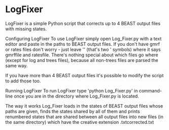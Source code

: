 LogFixer
========

LogFixer is a simple Python script that corrects up to 4 BEAST output files with missing states.

Configuring LogFixer
To use LogFixer simply open Log_Fixer.py with a text editor and paste in the paths to BEAST output files.
If you don't have gmrf or rates files don't worry - just leave '' (that's two ' symbols) where it says gmrffile and ratesfile.
There's nothing special about which files go where (except for log and trees files), because 
all non-trees files are parsed the same way.

If you have more than 4 BEAST output files it's possible to modify the script to add those too.

Running LogFixer
To run LogFixer type 'python Log_Fixer.py' in command-line once you are in the directory where Log_Fixer.py is located.

The way it works
Log_Fixer loads in the states of BEAST output files whose paths are given, finds the states shared by all of 
them and prints renumbered states that are shared between all output files into new files (in the same directory) 
which have the creative extension .txtcorrected.txt

